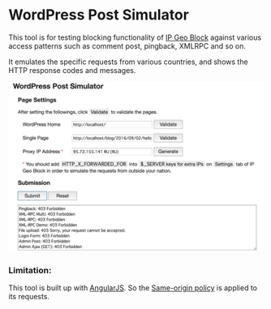 WordPress Post Simulator
=========================

This tool is for testing blocking functionality of [IP Geo Block][IP-Geo-Block]
against various access patterns such as comment post, pingback, XMLRPC and so 
on.

It emulates the specific requests from various countries, and shows the HTTP 
response codes and messages.

![WordPress Post Simulator][Simulator]

### Limitation: ###

This tool is built up with [AngularJS][AngularJS]. So the 
[Same-origin policy][SameOrigin] is applied to its requests.

[IP-Geo-Block]: https://wordpress.org/plugins/ip-geo-block/ "WordPress › IP Geo Block « WordPress Plugins"
[AngularJS]:    https://angularjs.org/ "AngularJS — Superheroic JavaScript MVW Framework"
[SameOrigin]:   https://en.wikipedia.org/wiki/Same-origin_policy "Same-origin policy - Wikipedia, the free encyclopedia"
[Simulator]:    img/PostEmulator.png "WordPress Post Simulator"
